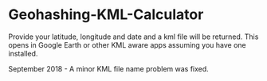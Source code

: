 # Geohashing-KML-Calculator
Provide your latitude, longitude and date and a kml file will be returned. This opens in Google Earth or other KML aware apps assuming you have one installed.

September 2018 - A minor KML file name problem was fixed.
